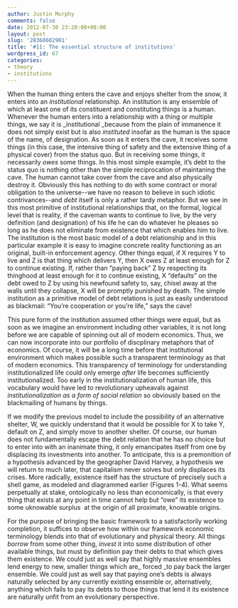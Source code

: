 ```yaml
---
author: Justin Murphy
comments: false
date: 2012-07-30 23:20:00+00:00
layout: post
slug: '28368602901'
title: '#11: The essential structure of institutions'
wordpress_id: 67
categories:
- theory
- institutions
---
```


When the human thing enters the cave and enjoys shelter from the snow, it enters into an _institutional_ relationship. An institution is any ensemble of which at least one of its constituent and constituting things is a human. Whenever the human enters into a relationship with a thing or multiple things, we say it is _institutional _because from the plain of immanence it does not simply exist but is also _instituted_ insofar as the human is the space of the name, of designation. As soon as it enters the cave, it receives some things (in this case, the intensive thing of safety and the extensive thing of a physical cover) from the status quo. But in receiving some things, it necessarily _owes_ some things. In this most simple example, it’s debt to the status quo is nothing other than the simple reciprocation of maintaning the cave. The human cannot take cover from the cave and also physically destroy it. Obviously this has nothing to do with some contract or moral obligation to the universe--we have no reason to believe in such idiotic contrivances--and _debt_ itself is only a rather tardy metaphor. But we see in this most primitive of institutional relationships that, on the formal, logical level that is reality, if the caveman wants to continue to live, by the very definition (and designation) of his life he can do whatever he pleases so long as he does not eliminate from existence that which enables him to live. The institution is the most basic model of a debt relationship and in this particular example it is easy to imagine concrete reality functioning as an original, built-in enforcement agency. Other things equal, if X requires Y to live and Z is that thing which delivers Y, then X owes Z at least enough for Z to continue existing. If, rather than “paying back” Z by respecting its thinghood at least enough for it to continue existing, X “defaults” on the debt owed to Z by using his newfound safety to, say, chisel away at the walls until they collapse, X will be promptly punished by death. The simple institution as a primitive model of debt relations is just as easily understood as blackmail: “You’re cooperation or you’re life,” says the cave!

This pure form of the institution assumed other things were equal, but as soon as we imagine an environment including other variables, it is not long before we are capable of spinning out all of modern economics. Thus, we can now incorporate into our portfolio of discplinary metaphors that of economics. Of course, it will be a long time before that institutional environment which makes possible such a transparent terminology as that of modern economics. This transparency of terminology for understanding institutionalized life could only emerge _after_ life becomes sufficiently institutionalized. Too early in the institutionalization of human life, this vocabulary would have led to revolutionary upheavals against _institutionalization as a form of social relation_ so obviously based on the blackmailing of humans by things. 

If we modify the previous model to include the possibility of an alternative shelter, W, we quickly understand that it would be possible for X to take Y, default on Z, and simply move to another shelter. Of course, our human does not fundamentally escape the debt relation that he has no choice but to enter into with an inanimate thing, it only emancipates itself from one by displacing its investments into another. To anticipate, this is a premonition of a hypothesis advanced by the geographer David Harvey, a hypothesis we will return to much later, that capitalism never solves but only displaces its crises. More radically, existence itself has the structure of precisely such a shell game, as modeled and diagrammed earlier (Figures 1-4). What seems perpetually at stake, ontologically no less than economically, is that every thing that exists at any point in time cannot help but “owe” its existence to some uknowable surplus  at the origin of all proximate, knowable origins.

For the purpose of bringing the basic framework to a satisfactorily working completion, it suffices to observe how within our framework economic terminology blends into that of evolutionary and physical theory. All things _borrow_ from some other thing, _invest_ it into some distribution of other available things, but must by definition pay their debts to that which gives them existence. We could just as well say that highly massive ensembles lend energy to new, smaller things which are_ forced _to pay back the larger ensemble. We could just as well say that paying one’s debts is always naturally selected by any currently existing ensemble or, alternatively, anything which fails to pay its debts to those things that lend it its existence are naturally unfit from an evolutionary perspective.